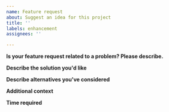 ```yaml
---
name: Feature request
about: Suggest an idea for this project
title: ''
labels: enhancement
assignees: ''

---
```


**Is your feature request related to a problem? Please describe.**


**Describe the solution you'd like**


**Describe alternatives you've considered**


**Additional context**


**Time required**
